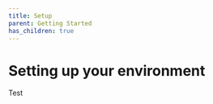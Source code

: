 ```yaml
---
title: Setup
parent: Getting Started
has_children: true
---
```


# Setting up your environment

Test
